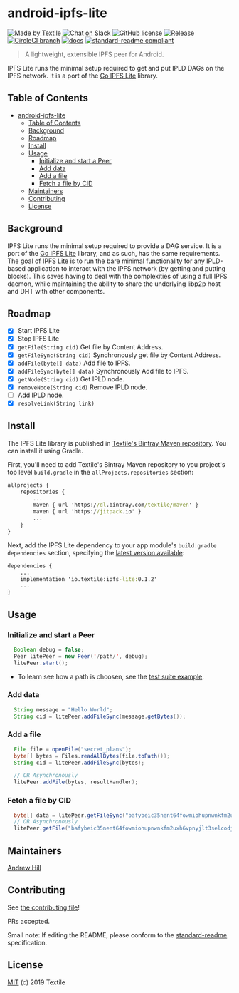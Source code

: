 # android-ipfs-lite

[![Made by Textile](https://img.shields.io/badge/made%20by-Textile-informational.svg?style=flat-square)](https://textile.io)
[![Chat on Slack](https://img.shields.io/badge/slack-slack.textile.io-informational.svg?style=flat-square)](https://slack.textile.io)
[![GitHub license](https://img.shields.io/github/license/textileio/android-ipfs-lite.svg?style=flat-square)](./LICENSE)
[![Release](https://img.shields.io/github/release/textileio/android-ipfs-lite.svg?style=flat-square)](https://github.com/textileio/android-ipfs-lite/releases/latest)
[![CircleCI branch](https://img.shields.io/circleci/project/github/textileio/android-ipfs-lite/master.svg?style=flat-square)](https://circleci.com/gh/textileio/android-ipfs-lite)
[![docs](https://img.shields.io/badge/docs-master-success.svg?style=popout-square)](https://textileio.github.io/android-ipfs-lite/)
[![standard-readme compliant](https://img.shields.io/badge/standard--readme-OK-green.svg?style=flat-square)](https://github.com/RichardLitt/standard-readme)

> A lightweight, extensible IPFS peer for Android.

IPFS Lite runs the minimal setup required to get and put IPLD DAGs on the IPFS network. It is a port of the [Go IPFS Lite](https://github.com/hsanjuan/ipfs-lite) library.

## Table of Contents

- [android-ipfs-lite](#android-ipfs-lite)
  - [Table of Contents](#table-of-contents)
  - [Background](#background)
  - [Roadmap](#roadmap)
  - [Install](#install)
  - [Usage](#usage)
    - [Initialize and start a Peer](#initialize-and-start-a-peer)
    - [Add data](#add-data)
    - [Add a file](#add-a-file)
    - [Fetch a file by CID](#fetch-a-file-by-cid)
  - [Maintainers](#maintainers)
  - [Contributing](#contributing)
  - [License](#license)

## Background

IPFS Lite runs the minimal setup required to provide a DAG service. It is a port of the [Go IPFS Lite](https://github.com/hsanjuan/ipfs-lite) library, and as such, has the same requirements. The goal of IPFS Lite is to run the bare minimal functionality for any IPLD-based application to interact with the IPFS network (by getting and putting blocks). This saves having to deal with the complexities of using a full IPFS daemon, while maintaining the ability to share the underlying libp2p host and DHT with other components.

## Roadmap

- [x] Start IPFS Lite
- [x] Stop IPFS Lite
- [x] `getFile(String cid)` Get file by Content Address.
- [x] `getFileSync(String cid)` Synchronously get file by Content Address.
- [x] `addFile(byte[] data)` Add file to IPFS.
- [x] `addFileSync(byte[] data)` Synchronously Add file to IPFS.
- [x] `getNode(String cid)` Get IPLD node.
- [x] `removeNode(String cid)` Remove IPLD node.
- [ ] Add IPLD node.
- [x] `resolveLink(String link)`

## Install

The IPFS Lite library is published in [Textile's Bintray Maven repository](https://dl.bintray.com/textile/maven).
You can install it using Gradle.

First, you'll need to add Textile's Bintray Maven repository to you project's top level `build.gradle` in the `allProjects.repositories` section:

```cmd
allprojects {
    repositories {
        ...
        maven { url 'https://dl.bintray.com/textile/maven' }
        maven { url 'https://jitpack.io' }
        ...
    }
}
```

Next, add the IPFS Lite dependency to your app module's `build.gradle` `dependencies` section, specifying the [latest version available](https://bintray.com/textile/maven/ipfs-lite/_latestVersion):

```cmd
dependencies {
    ...
    implementation 'io.textile:ipfs-lite:0.1.2'
    ...
}
```

## Usage

### Initialize and start a Peer

```java
  Boolean debug = false;
  Peer litePeer = new Peer('/path/', debug);
  litePeer.start();
```

* To learn see how a path is choosen, see the [test suite example](https://github.com/textileio/android-ipfs-lite/blob/master/ipfslite/src/androidTest/java/io/textile/ipfslite/PeerTest.java#L38).

### Add data

```java
  String message = "Hello World";
  String cid = litePeer.addFileSync(message.getBytes());
```

### Add a file

```java
  File file = openFile("secret_plans");
  byte[] bytes = Files.readAllBytes(file.toPath());
  String cid = litePeer.addFileSync(bytes);

  // OR Asynchronously
  litePeer.addFile(bytes, resultHandler);
```

### Fetch a file by CID

```java
  byte[] data = litePeer.getFileSync("bafybeic35nent64fowmiohupnwnkfm2uxh6vpnyjlt3selcodjipfrokgi");
  // OR Asynchronously
  litePeer.getFile("bafybeic35nent64fowmiohupnwnkfm2uxh6vpnyjlt3selcodjipfrokgi", resultHandler);
```

## Maintainers

[Andrew Hill](https://github.com/andrewxhill)

## Contributing

See [the contributing file](CONTRIBUTING.md)!

PRs accepted.

Small note: If editing the README, please conform to the [standard-readme](https://github.com/RichardLitt/standard-readme) specification.

## License

[MIT](LICENSE) (c) 2019 Textile
